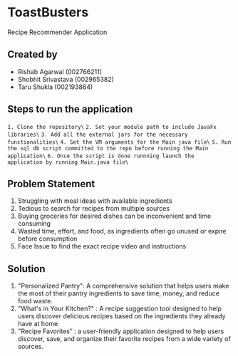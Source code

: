 # ToastBusters
Recipe Recommender Application

## Created by 
- Rishab Agarwal (002766211)
- Shobhit Srivastava (002965382)
- Taru Shukla (002193864)

## Steps to run the application
`1. Clone the repository\`
 `2. Set your module path to include JavaFx libraries\`
  `3. Add all the external jars for the necessary functionalities\`
 `4. Set the VM arguments for the Main java file\`
  `5. Run the sql db script committed to the repo before running the Main application\`
 `6. Once the script is done runnning launch the application by running Main.java file\`
  
  
 ## Problem Statement
 1. Struggling with meal ideas with available ingredients
 2. Tedious to search for recipes from multiple sources
 3. Buying groceries for desired dishes can be inconvenient and time consuming
 4. Wasted time, effort, and food, as ingredients often go unused or expire before consumption
 5. Face Issue to find the exact recipe video and instructions
 
 ## Solution
 1. "Personalized Pantry": A comprehensive solution that helps users make the most of their pantry ingredients to save time, money, and reduce food waste.
 2. "What's in Your Kitchen?" : A recipe suggestion tool designed to help users discover delicious recipes based on the ingredients they already have at home. 
 3. "Recipe Favorites” : a user-friendly application designed to help users discover, save, and organize their favorite recipes from a wide variety of sources. 
 
 
